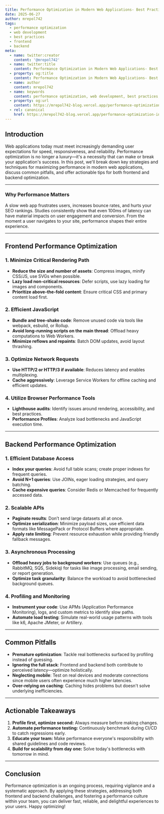 ```yaml
---
title: Performance Optimization in Modern Web Applications- Best Practices and Pitfalls
date: 2025-06-27
author: mrepol742
tags:
  - performance optimization
  - web development
  - best practices
  - frontend
  - backend
meta:
  - name: twitter:creator
    content: '@mrepol742'
  - name: twitter:title
    content: Performance Optimization in Modern Web Applications- Best Practices and Pitfalls
  - property: og:title
    content: Performance Optimization in Modern Web Applications- Best Practices and Pitfalls
  - name: author
    content: mrepol742
  - name: keywords
    content: performance optimization, web development, best practices, frontend, backend
  - property: og:url
    content: https://mrepol742-blog.vercel.app/performance-optimization-in-modern-web-applications-best-practices-and-pitfalls/
  - rel: canonical
    href: https://mrepol742-blog.vercel.app/performance-optimization-in-modern-web-applications-best-practices-and-pitfalls/
---
```


## Introduction

Web applications today must meet increasingly demanding user expectations for speed, responsiveness, and reliability. Performance optimization is no longer a luxury—it's a necessity that can make or break your application's success. In this post, we'll break down key strategies and techniques for maximizing performance in modern web applications, discuss common pitfalls, and offer actionable tips for both frontend and backend optimization.

---

### Why Performance Matters

A slow web app frustrates users, increases bounce rates, and hurts your SEO rankings. Studies consistently show that even 100ms of latency can have material impacts on user engagement and conversion. From the moment a user navigates to your site, performance shapes their entire experience.

---

## Frontend Performance Optimization

### 1. Minimize Critical Rendering Path
  - **Reduce the size and number of assets**: Compress images, minify CSS/JS, use SVGs when possible.
  - **Lazy load non-critical resources**: Defer scripts, use lazy loading for images and components.
  - **Prioritize above-the-fold content**: Ensure critical CSS and primary content load first.

### 2. Efficient JavaScript
  - **Bundle and tree-shake code**: Remove unused code via tools like webpack, esbuild, or Rollup.
  - **Avoid long-running scripts on the main thread**: Offload heavy computations to Web Workers.
  - **Minimize reflows and repaints**: Batch DOM updates, avoid layout thrashing.

### 3. Optimize Network Requests
  - **Use HTTP/2 or HTTP/3 if available**: Reduces latency and enables multiplexing.
  - **Cache aggressively**: Leverage Service Workers for offline caching and efficient updates.

### 4. Utilize Browser Performance Tools
  - **Lighthouse audits**: Identify issues around rendering, accessibility, and best practices.
  - **Performance Profiles**: Analyze load bottlenecks and JavaScript execution time.

---

## Backend Performance Optimization

### 1. Efficient Database Access
  - **Index your queries**: Avoid full table scans; create proper indexes for frequent queries.
  - **Avoid N+1 queries**: Use JOINs, eager loading strategies, and query batching.
  - **Cache expensive queries**: Consider Redis or Memcached for frequently accessed data.

### 2. Scalable APIs
  - **Paginate results**: Don’t send large datasets all at once.
  - **Optimize serialization**: Minimize payload sizes, use efficient data formats like MessagePack or Protocol Buffers where appropriate.
  - **Apply rate limiting**: Prevent resource exhaustion while providing friendly fallback messages.

### 3. Asynchronous Processing
  - **Offload heavy jobs to background workers**: Use queues (e.g., RabbitMQ, SQS, Sidekiq) for tasks like image processing, email sending, or report generation.
  - **Optimize task granularity**: Balance the workload to avoid bottlenecked background queues.

### 4. Profiling and Monitoring
  - **Instrument your code**: Use APMs (Application Performance Monitoring), logs, and custom metrics to identify slow paths.
  - **Automate load testing**: Simulate real-world usage patterns with tools like k6, Apache JMeter, or Artillery.

---

## Common Pitfalls

- **Premature optimization**: Tackle real bottlenecks surfaced by profiling instead of guessing.
- **Ignoring the full stack**: Frontend and backend both contribute to perceived latency—optimize holistically.
- **Neglecting mobile**: Test on real devices and moderate connections since mobile users often experience much higher latencies.
- **Over-relying on caching**: Caching hides problems but doesn't solve underlying inefficiencies.

---

## Actionable Takeaways

1. **Profile first, optimize second:** Always measure before making changes.
2. **Automate performance testing:** Continuously benchmark during CI/CD to catch regressions early.
3. **Educate your team:** Make performance everyone's responsibility with shared guidelines and code reviews.
4. **Build for scalability from day one:** Solve today's bottlenecks with tomorrow in mind.

---

## Conclusion

Performance optimization is an ongoing process, requiring vigilance and a systematic approach. By applying these strategies, addressing both frontend and backend challenges, and fostering a performance culture within your team, you can deliver fast, reliable, and delightful experiences to your users. Happy optimizing!
